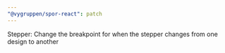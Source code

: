 ```yaml
---
"@vygruppen/spor-react": patch
---
```


Stepper: Change the breakpoint for when the stepper changes from one design to another
